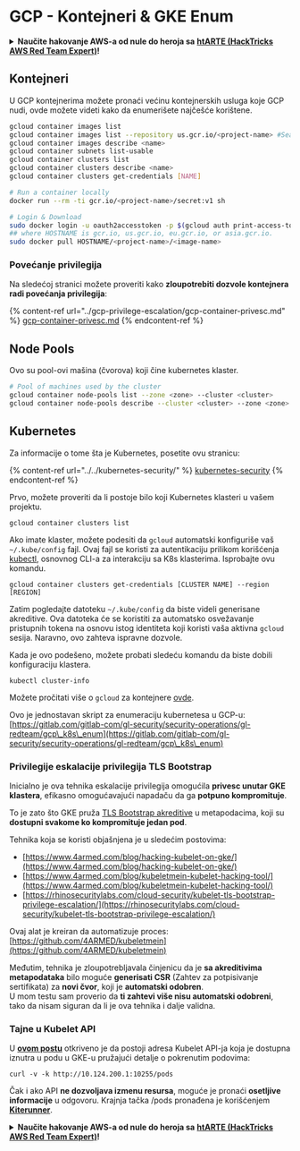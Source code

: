 # GCP - Kontejneri & GKE Enum

<details>

<summary><strong>Naučite hakovanje AWS-a od nule do heroja sa</strong> <a href="https://training.hacktricks.xyz/courses/arte"><strong>htARTE (HackTricks AWS Red Team Expert)</strong></a><strong>!</strong></summary>

Drugi načini podrške HackTricks-u:

* Ako želite da vidite svoju **kompaniju reklamiranu na HackTricks-u** ili da **preuzmete HackTricks u PDF formatu** proverite [**PLANOVE ZA PRIJAVU**](https://github.com/sponsors/carlospolop)!
* Nabavite [**zvanični PEASS & HackTricks swag**](https://peass.creator-spring.com)
* Otkrijte [**Porodicu PEASS**](https://opensea.io/collection/the-peass-family), našu kolekciju ekskluzivnih [**NFT-ova**](https://opensea.io/collection/the-peass-family)
* **Pridružite se** 💬 [**Discord grupi**](https://discord.gg/hRep4RUj7f) ili [**telegram grupi**](https://t.me/peass) ili me **pratite** na **Twitteru** 🐦 [**@carlospolopm**](https://twitter.com/carlospolopm)**.**
* **Podelite svoje hakovanje trikove slanjem PR-ova na** [**HackTricks**](https://github.com/carlospolop/hacktricks) i [**HackTricks Cloud**](https://github.com/carlospolop/hacktricks-cloud) github repozitorijume.

</details>

## Kontejneri

U GCP kontejnerima možete pronaći većinu kontejnerskih usluga koje GCP nudi, ovde možete videti kako da enumerišete najčešće korištene.
```bash
gcloud container images list
gcloud container images list --repository us.gcr.io/<project-name> #Search in other subdomains repositories
gcloud container images describe <name>
gcloud container subnets list-usable
gcloud container clusters list
gcloud container clusters describe <name>
gcloud container clusters get-credentials [NAME]

# Run a container locally
docker run --rm -ti gcr.io/<project-name>/secret:v1 sh

# Login & Download
sudo docker login -u oauth2accesstoken -p $(gcloud auth print-access-token) https://HOSTNAME
## where HOSTNAME is gcr.io, us.gcr.io, eu.gcr.io, or asia.gcr.io.
sudo docker pull HOSTNAME/<project-name>/<image-name>
```
### Povećanje privilegija

Na sledećoj stranici možete proveriti kako **zloupotrebiti dozvole kontejnera radi povećanja privilegija**:

{% content-ref url="../gcp-privilege-escalation/gcp-container-privesc.md" %}
[gcp-container-privesc.md](../gcp-privilege-escalation/gcp-container-privesc.md)
{% endcontent-ref %}

## Node Pools

Ovo su pool-ovi mašina (čvorova) koji čine kubernetes klaster.
```bash
# Pool of machines used by the cluster
gcloud container node-pools list --zone <zone> --cluster <cluster>
gcloud container node-pools describe --cluster <cluster> --zone <zone> <node-pool>
```
## Kubernetes

Za informacije o tome šta je Kubernetes, posetite ovu stranicu:

{% content-ref url="../../kubernetes-security/" %}
[kubernetes-security](../../kubernetes-security/)
{% endcontent-ref %}

Prvo, možete proveriti da li postoje bilo koji Kubernetes klasteri u vašem projektu.
```
gcloud container clusters list
```
Ako imate klaster, možete podesiti da `gcloud` automatski konfiguriše vaš `~/.kube/config` fajl. Ovaj fajl se koristi za autentikaciju prilikom korišćenja [kubectl](https://kubernetes.io/docs/reference/kubectl/overview/), osnovnog CLI-a za interakciju sa K8s klasterima. Isprobajte ovu komandu.
```
gcloud container clusters get-credentials [CLUSTER NAME] --region [REGION]
```
Zatim pogledajte datoteku `~/.kube/config` da biste videli generisane akreditive. Ova datoteka će se koristiti za automatsko osvežavanje pristupnih tokena na osnovu istog identiteta koji koristi vaša aktivna `gcloud` sesija. Naravno, ovo zahteva ispravne dozvole.

Kada je ovo podešeno, možete probati sledeću komandu da biste dobili konfiguraciju klastera.
```
kubectl cluster-info
```
Možete pročitati više o `gcloud` za kontejnere [ovde](https://cloud.google.com/sdk/gcloud/reference/container/).

Ovo je jednostavan skript za enumeraciju kubernetesa u GCP-u: [https://gitlab.com/gitlab-com/gl-security/security-operations/gl-redteam/gcp\_k8s\_enum](https://gitlab.com/gitlab-com/gl-security/security-operations/gl-redteam/gcp\_k8s\_enum)

### Privilegije eskalacije privilegija TLS Bootstrap

Inicialno je ova tehnika eskalacije privilegija omogućila **privesc unutar GKE klastera**, efikasno omogućavajući napadaču da ga **potpuno kompromituje**.

To je zato što GKE pruža [TLS Bootstrap akreditive](https://kubernetes.io/docs/reference/command-line-tools-reference/kubelet-tls-bootstrapping/) u metapodacima, koji su **dostupni svakome ko kompromituje jedan pod**.

Tehnika koja se koristi objašnjena je u sledećim postovima:

* [https://www.4armed.com/blog/hacking-kubelet-on-gke/](https://www.4armed.com/blog/hacking-kubelet-on-gke/)
* [https://www.4armed.com/blog/kubeletmein-kubelet-hacking-tool/](https://www.4armed.com/blog/kubeletmein-kubelet-hacking-tool/)
* [https://rhinosecuritylabs.com/cloud-security/kubelet-tls-bootstrap-privilege-escalation/](https://rhinosecuritylabs.com/cloud-security/kubelet-tls-bootstrap-privilege-escalation/)

Ovaj alat je kreiran da automatizuje proces: [https://github.com/4ARMED/kubeletmein](https://github.com/4ARMED/kubeletmein)

Međutim, tehnika je zloupotrebljavala činjenicu da je **sa akreditivima metapodataka** bilo moguće **generisati CSR** (Zahtev za potpisivanje sertifikata) za **novi čvor**, koji je **automatski odobren**.\
U mom testu sam proverio da **ti zahtevi više nisu automatski odobreni**, tako da nisam siguran da li je ova tehnika i dalje validna.

### Tajne u Kubelet API <a href="#the-kubelet-api-git-secrets-redux" id="the-kubelet-api-git-secrets-redux"></a>

U [**ovom postu**](https://blog.assetnote.io/2022/05/06/cloudflare-pages-pt3/) otkriveno je da postoji adresa Kubelet API-ja koja je dostupna iznutra u podu u GKE-u pružajući detalje o pokrenutim podovima:
```
curl -v -k http://10.124.200.1:10255/pods
```
Čak i ako API **ne dozvoljava izmenu resursa**, moguće je pronaći **osetljive informacije** u odgovoru. Krajnja tačka /pods pronađena je korišćenjem [**Kiterunner**](https://github.com/assetnote/kiterunner).

<details>

<summary><strong>Naučite hakovanje AWS-a od nule do heroja sa</strong> <a href="https://training.hacktricks.xyz/courses/arte"><strong>htARTE (HackTricks AWS Red Team Expert)</strong></a><strong>!</strong></summary>

Drugi načini podrške HackTricks-u:

* Ako želite da vidite svoju **kompaniju reklamiranu na HackTricks-u** ili da **preuzmete HackTricks u PDF formatu** proverite [**PLANOVE ZA PRIJAVU**](https://github.com/sponsors/carlospolop)!
* Nabavite [**zvanični PEASS & HackTricks swag**](https://peass.creator-spring.com)
* Otkrijte [**Porodicu PEASS**](https://opensea.io/collection/the-peass-family), našu kolekciju ekskluzivnih [**NFT-ova**](https://opensea.io/collection/the-peass-family)
* **Pridružite se** 💬 [**Discord grupi**](https://discord.gg/hRep4RUj7f) ili [**telegram grupi**](https://t.me/peass) ili me **pratite** na **Twitteru** 🐦 [**@carlospolopm**](https://twitter.com/carlospolopm)**.**
* **Podelite svoje hakovanje trikove slanjem PR-ova na** [**HackTricks**](https://github.com/carlospolop/hacktricks) i [**HackTricks Cloud**](https://github.com/carlospolop/hacktricks-cloud) github repozitorijume.

</details>

